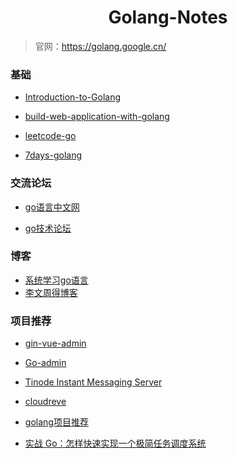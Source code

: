 <h1 align="center">Golang-Notes</h1>

> 官网：https://golang.google.cn/

### 基础

- [Introduction-to-Golang](https://github.com/0voice/Introduction-to-Golang)
- [build-web-application-with-golang](https://github.com/astaxie/build-web-application-with-golang)



- [leetcode-go](https://github.com/halfrost/LeetCode-Go)
- [7days-golang](https://github.com/geektutu/7days-golang)



### 交流论坛

- [go语言中文网](https://studygolang.com/)

- [go技术论坛](https://learnku.com/go)



### 博客

- [系统学习go语言](https://www.zhihu.com/question/30461290/answer/210414739)
- [李文周得博客](https://www.liwenzhou.com/posts/Go/go_menu/)



### 项目推荐

- [gin-vue-admin](https://github.com/flipped-aurora/gin-vue-admin)

- [Go-admin](https://github.com/go-admin-team/go-admin)

- [Tinode Instant Messaging Server](https://github.com/tinode/chat)

- [cloudreve](https://github.com/cloudreve/Cloudreve)

- [golang项目推荐](https://www.zhihu.com/question/478271918/answer/2544900683)

- [实战 Go：怎样快速实现一个极简任务调度系统](https://mp.weixin.qq.com/s/X-_ahkfcDutvh3amRUzfzg)
